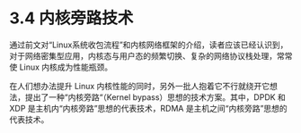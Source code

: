 # 3.4 内核旁路技术


通过前文对“Linux系统收包流程”和内核网络框架的介绍，读者应该已经认识到，对于网络密集型应用，内核态与用户态的频繁切换、复杂的网络协议栈处理，常常使 Linux 内核成为性能瓶颈。

在人们想办法提升 Linux 内核性能的同时，另外一批人抱着它不行就绕开它想法，提出了一种“内核旁路“（Kernel bypass）思想的技术方案。其中，DPDK 和 XDP 是主机内“内核旁路”思想的代表技术，RDMA 是主机之间“内核旁路”思想的代表技术。